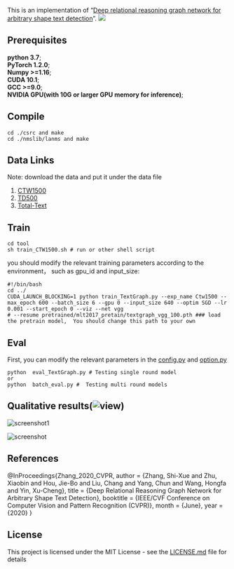  This is an implementation of “[Deep relational reasoning graph network for arbitrary shape text detection](http://arxiv.org/abs/2003.07493)”.
![](https://github.com/GXYM/DRRG/blob/master/result/img2_0.png)
## Prerequisites  
**python 3.7**;  
**PyTorch 1.2.0**;   
**Numpy >=1.16**;   
**CUDA 10.1**;  
**GCC >=9.0**;   
**NVIDIA GPU(with 10G or larger GPU memory for inference)**;   

 ## Compile  
```
cd ./csrc and make
cd ./nmslib/lanms and make
```  
## Data Links
Note:  download the data and put it under the data file  
1. [CTW1500](https://drive.google.com/file/d/1A2s3FonXq4dHhD64A2NCWc8NQWMH2NFR/view?usp=sharing)   
2. [TD500](https://drive.go`ogle.com/file/d/1ByluLnyd8-Ltjo9AC-1m7omZnI-FA1u0/view?usp=sharing)  
3. [Total-Text](https://drive.google.com/file/d/17_7T_-2Bu3KSSg2OkXeCxj97TBsjvueC/view?usp=sharing)  


## Train
```
cd tool
sh train_CTW1500.sh # run or other shell script 

```   
you should  modify the relevant training parameters according to the  environment， such as gpu_id and input_size:  
```
#!/bin/bash
cd ../
CUDA_LAUNCH_BLOCKING=1 python train_TextGraph.py --exp_name Ctw1500 --max_epoch 600 --batch_size 6 --gpu 0 --input_size 640 --optim SGD --lr 0.001 --start_epoch 0 --viz --net vgg 
# --resume pretrained/mlt2017_pretain/textgraph_vgg_100.pth ### load the pretrain model,  You should change this path to your own 
```

## Eval
First, you can modify the relevant parameters in the [config.py](https://github.com/GXYM/DRRG/tree/master/util/config.py) and [option.py](https://github.com/GXYM/TextPMs/blob/master/util/option.py)
```
python  eval_TextGraph.py # Testing single round model 
or 
python  batch_eval.py #  Testing multi round models 
```   

## Qualitative results(![view](https://github.com/DRRG/DRRG/blob/master/result))  
![screenshot1](https://github.com/GXYM/DRRG/blob/master/result/screenshot_1.png)

![screenshot](https://github.com/GXYM/DRRG/blob/master/result/screenshot_22.png)  

## References  
@InProceedings{Zhang_2020_CVPR,
author = {Zhang, Shi-Xue and Zhu, Xiaobin and Hou, Jie-Bo and Liu, Chang and Yang, Chun and Wang, Hongfa and Yin, Xu-Cheng},
title = {Deep Relational Reasoning Graph Network for Arbitrary Shape Text Detection},
booktitle = {IEEE/CVF Conference on Computer Vision and Pattern Recognition (CVPR)},
month = {June},
year = {2020}
}  
## License
This project is licensed under the MIT License - see the [LICENSE.md](https://github.com/GXYM/DRRG/blob/master/LICENSE.md) file for details


